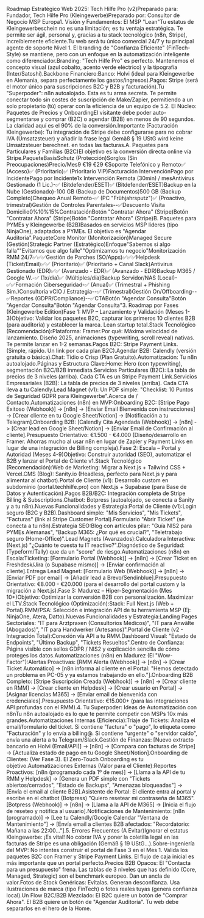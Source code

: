 Roadmap Estratégico Web 2025: Tech Hilfe Pro (v2)Preparado para: Fundador, Tech Hilfe Pro (Kleingewerbe)Preparado por: Consultor de Negocio MSP Europa1. Visión y Fundamentos: El MSP "Lean"Tu estatus de Kleingewerbeschein no es una limitación; es tu ventaja estratégica. Te permite ser ágil, personal y, gracias a tu stack tecnológico (n8n, Stripe), increíblemente eficiente.Tu web será tu único comercial 24/7 y tu principal agente de soporte Nivel 1. El branding de "Confianza Eficiente" (FinTech-Style) se mantiene, pero con un enfoque en la automatización inteligente como diferenciador.Branding: "Tech Hilfe Pro" es perfecto. Mantenemos el concepto visual (azul cobalto, acento verde eléctrico) y la tipografía (Inter/Satoshi).Backbone Financiero:Banco: Holvi (ideal para Kleingewerbe en Alemania, separa perfectamente los gastos/ingresos).Pagos: Stripe (será el motor único para suscripciones B2C y B2B y facturación).Tu "Superpoder": n8n autoalojado. Esta es tu arma secreta. Te permite conectar todo sin costes de suscripción de Make/Zapier, permitiendo a un solo propietario (tú) operar con la eficiencia de un equipo de 5.2. El Núcleo: Paquetes de Precios y OnboardingEl visitante debe poder auto-segmentarse y comprar (B2C) o agendar (B2B) en menos de 90 segundos. La claridad aquí es el 90% de la conversión.Importante (Facturación Kleingewerbe): Tu integración de Stripe debe configurarse para no cobrar IVA (Umsatzsteuer) y añadir la frase legal Gemäß § 19 UStG wird keine Umsatzsteuer berechnet. en todas las facturas.A. Paquetes para Particulares y Familias (B2C)El objetivo es la conversión directa online vía Stripe.PaqueteBasisSchutz (Protección)Sorglos (Sin Preocupaciones)Precio/Mes9 €19 €29 €Soporte Telefónico y Remoto✅ (Acceso)✅ (Prioritario)✅ (Prioritario VIP)Facturación IntervenciónPago por IncidentePago por Incidente1x Intervención Remota (30min) / mesAntivirus Gestionado (1 Lic.)-✅ (Bitdefender/ESET)✅ (Bitdefender/ESET)Backup en la Nube (Gestionado)-100 GB (Backup de Documentos)500 GB (Backup Completo)Chequeo Anual Remoto-✅ (PC "Frühjahrsputz")✅ (Proactivo, trimestral)Gestión de Controles Parentales--✅Descuento Visita Domicilio0%10%15%ContrataciónBotón "Contratar Ahora" (Stripe)Botón "Contratar Ahora" (Stripe)Botón "Contratar Ahora" (Stripe)B. Paquetes para PYMEs y Kleingewerbe (B2B)Basados en servicios MSP líderes (tipo NinjaOne), adaptados a PYMEs. El objetivo es "Agendar Auditoría".PaqueteCore Monitor (Monitorización)Managed Secure (Gestión)Strategic Partner (Estratégico)Enfoque"Sabemos si algo falla""Evitamos que algo falle""Optimizamos tu negocio"Monitorización RMM 24/7✅✅✅Gestión de Parches (SO/Apps)✅✅✅Helpdesk (Ticket/Email)✅✅ (Prioritario)✅ (Prioritario + Canal Slack)Antivirus Gestionado (EDR)✅✅ (Avanzado - EDR)✅ (Avanzado - EDR)Backup M365 / Google W.-✅ (1x/día)✅ (Múltiples/día)Backup Servidor/NAS (Local)-✅✅Formación Ciberseguridad-✅ (Anual)✅ (Trimestral + Phishing Sim.)Consultoría vCIO / Estrategia--✅ (Trimestral)Gestión On/Offboarding--✅Reportes (GDPR/Compliance)--✅CTABotón "Agendar Consulta"Botón "Agendar Consulta"Botón "Agendar Consulta"3. Roadmap por Fases (Kleingewerbe Edition)Fase 1: MVP – Lanzamiento y Validación (Meses 1-3)Objetivo: Validar los paquetes B2C, capturar los primeros 10 clientes B2B (para auditoría) y establecer la marca. Lean startup total.Stack Tecnológico (Recomendación):Plataforma: Framer.Por qué: Máxima velocidad de lanzamiento. Diseño 2025, animaciones (typewriting, scroll reveal) nativas. Te permite lanzar en 1-2 semanas.Pagos B2C: Stripe Payment Links. (Simple, rápido. Un link por cada plan B2C).Agendar B2B: Calendly (versión gratuita o básica).Chat: Tidio o Crisp (Plan Gratuito).Automatización: Tu n8n autoalojado.Páginas y Estructura Clave:Home: Hero (con typewriting), segmentación B2C/B2B inmediata.Servicios Particulares (B2C): La tabla de precios de 3 niveles (arriba). Cada CTA es un Stripe Payment Link.Servicios Empresariales (B2B): La tabla de precios de 3 niveles (arriba). Cada CTA lleva a tu Calendly.Lead Magnet (v1): Un PDF simple: "Checklist: 10 Puntos de Seguridad GDPR para Kleingewerbe".Acerca de / Contacto.Automatizaciones (n8n) en MVP:Onboarding B2C: [Stripe Pago Exitoso (Webhook)] -> [n8n] -> [Enviar Email Bienvenida con instrucciones] -> [Crear cliente en tu Google Sheet/Notion] -> [Notificación a tu Telegram].Onboarding B2B: [Calendly Cita Agendada (Webhook)] -> [n8n] -> [Crear lead en Google Sheet/Notion] -> [Enviar Email de Confirmación al cliente].Presupuesto Orientativo: €1.500 - €4.000 (Diseño/desarrollo en Framer. Ahorras mucho al usar n8n en lugar de Zapier y Payment Links en lugar de una integración de Billing compleja).Fase 2: Escala – Portal y Autoridad (Meses 4-9)Objetivo: Construir autoridad (SEO), automatizar el B2B y lanzar el Portal de Cliente v1.Stack Tecnológico (Recomendación):Web de Marketing: Migrar a Next.js + Tailwind CSS + Vercel.CMS (Blog): Sanity.io (Headless, perfecto para Next.js y para alimentar al chatbot).Portal de Cliente (v1): Desarrollo custom en subdominio (portal.techhilfe.pro) con Next.js + Supabase (para Base de Datos y Autenticación).Pagos B2B/B2C: Integración completa de Stripe Billing & Subscriptions.Chatbot: Botpress (autoalojado, se conecta a Sanity y a tu n8n).Nuevas Funcionalidades y Estrategia:Portal de Cliente (v1):Login seguro (B2C y B2B).Dashboard simple: "Mis Servicios", "Mis Tickets", "Facturas" (link al Stripe Customer Portal).Formulario "Abrir Ticket" (se conecta a tu n8n).Estrategia SEO:Blog con artículos pilar: "Guía NIS2 para PYMEs Alemanas", "Backup M365: ¿Por qué es crucial?", "Teletrabajo seguro (Home-Office)".Lead Magnets (Avanzados):Calculadora Interactiva: (Next.js) "¿Cuánto te cuesta tu IT reactivo?".Diagnóstico de Seguridad: (Typeform/Tally) que da un "score" de riesgo.Automatizaciones (n8n) en Escala:Ticketing: [Formulario Portal (Webhook)] -> [n8n] -> [Crear Ticket en Freshdesk/Jira (o Supabase mismo)] -> [Enviar confirmación al cliente].Entrega Lead Magnet: [Formulario Web (Webhook)] -> [n8n] -> [Enviar PDF por email] -> [Añadir lead a Brevo/Sendinblue].Presupuesto Orientativo: €8.000 - €20.000 (para el desarrollo del portal custom y la migración a Next.js).Fase 3: Madurez – Hiper-Segmentación (Mes 10+)Objetivo: Optimizar la conversión B2B con personalización. Maximizar el LTV.Stack Tecnológico (Optimización):Stack: Full Next.js (Web + Portal).RMM/PSA: Selección e integración API de tu herramienta MSP (Ej: NinjaOne, Atera, Datto).Nuevas Funcionalidades y Estrategia:Landing Pages Sectoriales: "IT para Arztpraxen (Consultorios Médicos)", "IT para Anwälte (Abogados)", "IT para Handwerker (Artesanos)".Portal de Cliente (v2 - Integración Total):Conexión vía API a tu RMM.Dashboard Visual: "Estado de Endpoints", "Último Backup", "Tickets Resueltos".Centro de Confianza: Página visible con sellos GDPR / NIS2 y explicación sencilla de cómo proteges los datos.Automatizaciones (n8n) en Madurez (El "Wow-Factor"):Alertas Proactivas: [RMM Alerta (Webhook)] -> [n8n] -> [Crear Ticket Automático] -> [n8n informa al cliente en el Portal: "Hemos detectado un problema en PC-05 y ya estamos trabajando en ello."].Onboarding B2B Completo: [Stripe Suscripción Creada (Webhook)] -> [n8n] -> [Crear cliente en RMM] -> [Crear cliente en Helpdesk] -> [Crear usuario en Portal] -> [Asignar licencias M365] -> [Enviar email de bienvenida con credenciales].Presupuesto Orientativo: €15.000+ (para las integraciones API profundas con el RMM).4. Tu Superpoder: Ideas de Automatización con n8nTu n8n autoalojado es lo que te permite competir con MSPs 10x más grandes.Automatizaciones Internas (Eficiencia):Triaje de Tickets: Analiza el email/formulario del ticket. Si contiene "factura" o "pago", lo etiqueta como "Facturación" y lo envía a billing@. Si contiene "urgente" o "servidor caído", envía una alerta a tu Telegram/Slack.Gestión de Finanzas: [Nuevo extracto bancario en Holvi (Email/API)] -> [n8n] -> [Compara con facturas de Stripe] -> [Actualiza estado de pago en tu Google Sheet/Notion].Onboarding de Clientes: (Ver Fase 3). El Zero-Touch Onboarding es tu objetivo.Automatizaciones Externas (Valor para el Cliente):Reportes Proactivos: [n8n (programado cada 1º de mes)] -> [Llama a la API de tu RMM y Helpdesk] -> [Genera un PDF simple con "Tickets abiertos/cerrados", "Estado de Backups", "Amenazas bloqueadas"] -> [Envía el email al cliente B2B].Asistente de Portal: El cliente entra al portal y escribe en el chatbot (Botpress) "Quiero resetear mi contraseña de M365". [Botpress (Webhook)] -> [n8n] -> [Llama a la API de M365] -> [Inicia el flujo de reseteo y notifica al usuario].Notificaciones de Mantenimiento: [n8n (programado)] -> [Lee tu Calendly/Google Calendar "Ventana de Mantenimiento"] -> [Envía email a clientes B2B afectados: "Recordatorio: Mañana a las 22:00..."].5. Errores Frecuentes (A Evitar)Ignorar el estatus Kleingewerbe: ¡Es vital! No cobrar IVA y poner la coletilla legal en las facturas de Stripe es una obligación (Gemäß § 19 UStG...).Sobre-ingeniería del MVP: No intentes construir el portal de Fase 3 en el Mes 1. Valida los paquetes B2C con Framer y Stripe Payment Links. El flujo de caja inicial es más importante que un portal perfecto.Precios B2B Opacos: El "Contacta para un presupuesto" frena. Las tablas de 3 niveles que has definido (Core, Managed, Strategic) son el benchmark europeo. Dan un ancla de valor.Fotos de Stock Genéricas: Evítalas. Generan desconfianza. Usa ilustraciones de marca (tipo FinTech) o fotos reales tuyas (genera confianza local).Un Flow B2C/B2B Mezclado: El B2C quiere un botón de "Comprar Ahora". El B2B quiere un botón de "Agendar Auditoría". Tu web debe separarlos en el hero de la Home.
